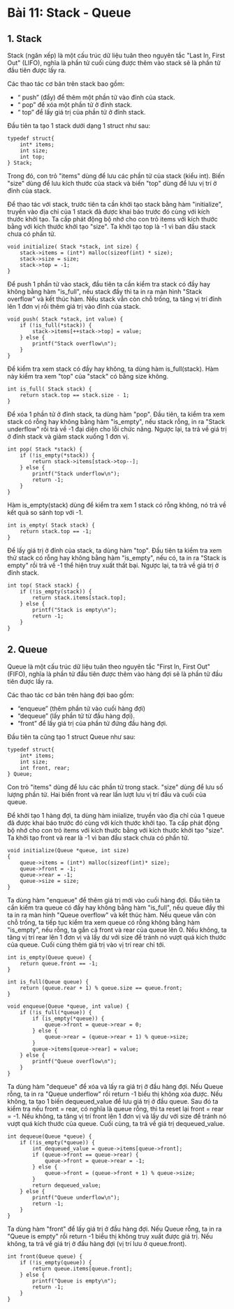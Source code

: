 # Bài 11: Stack - Queue
## 1. Stack
Stack (ngăn xếp) là một cấu trúc dữ liệu tuân theo nguyên tắc "Last In, First Out" (LIFO), nghĩa là phần tử cuối cùng được thêm vào stack sẽ là phần tử đầu tiên được lấy ra. 

Các thao tác cơ bản trên stack bao gồm:
- “ push” (đẩy) để thêm một phần tử vào đỉnh của stack.
- “ pop” để xóa một phần tử ở đỉnh stack.
- “ top” để lấy giá trị của phần tử ở đỉnh stack.

Đầu tiên ta tạo 1 stack dưới dạng 1 struct như sau:
```
typedef struct{
    int* items;
    int size;
    int top;
} Stack;
```
Trong đó, con trỏ "items" dùng để lưu các phần tử của stack (kiểu int). Biến "size" dùng để lưu kích thước của stack và biến "top" dùng để lưu vị trí ở đỉnh của stack.

Để thao tác với stack, trước tiên ta cần khởi tạo stack bằng hàm "initialize", truyền vào địa chỉ của 1 stack đã được khai báo trước đó cùng với kích thước khởi tạo.
Ta cấp phát động bộ nhớ cho con trỏ items với kích thước bằng với kích thước khởi tạo "size". Ta khởi tạo top là -1 vì ban đầu stack chưa có phần tử.

```
void initialize( Stack *stack, int size) {
    stack->items = (int*) malloc(sizeof(int) * size);
    stack->size = size;
    stack->top = -1;
}
```
Để push 1 phần tử vào stack, đầu tiên ta cần kiểm tra stack có đầy hay không bằng hàm "is_full", nếu stack đầy thì ta in ra màn hình "Stack overflow" và kết thúc hàm. Nếu stack vẫn còn chỗ trống, ta tăng vị trí đỉnh lên 1 đơn vị rồi thêm giá trị vào đỉnh của stack.

```
void push( Stack *stack, int value) {
    if (!is_full(*stack)) {
        stack->items[++stack->top] = value;
    } else {
        printf("Stack overflow\n");
    }
}
```
Để kiểm tra xem stack có đầy hay không, ta dùng hàm is_full(stack). Hàm này kiểm tra xem "top" của "stack" có bằng size không.
```
int is_full( Stack stack) {
    return stack.top == stack.size - 1;
}
```

Để xóa 1 phần tử ở đỉnh stack, ta dùng hàm "pop". Đầu tiên, ta kiểm tra xem stack có rỗng hay không bằng hàm "is_empty", nếu stack rỗng, in ra "Stack underflow" rồi trả về -1 đại diện cho lỗi chức năng. Ngược lại, ta trả về giá trị ở đỉnh stack và giảm stack xuống 1 đơn vị.

```
int pop( Stack *stack) {
    if (!is_empty(*stack)) {
        return stack->items[stack->top--];
    } else {
        printf("Stack underflow\n");
        return -1;
    }
}
```

Hàm is_empty(stack) dùng để kiểm tra xem 1 stack có rỗng không, nó trả về kết quả so sánh top với -1.
```
int is_empty( Stack stack) {
    return stack.top == -1;
}
```

Để lấy giá trị ở đỉnh của stack, ta dùng hàm "top". Đầu tiên ta kiểm tra xem thử stack có rỗng hay không bằng hàm "is_empty", nếu có, ta in ra "Stack is empty" rồi trả về -1 thể hiện truy xuất thất bại. Ngược lại, ta trả về giá trị ở đỉnh stack.

```
int top( Stack stack) {
    if (!is_empty(stack)) {
        return stack.items[stack.top];
    } else {
        printf("Stack is empty\n");
        return -1;
    }
}
```

## 2. Queue
Queue là một cấu trúc dữ liệu tuân theo nguyên tắc "First In, First Out" (FIFO), nghĩa là phần tử đầu tiên được thêm vào hàng đợi sẽ là phần tử đầu tiên được lấy ra. 

Các thao tác cơ bản trên hàng đợi bao gồm:
- “enqueue” (thêm phần tử vào cuối hàng đợi)
- “dequeue” (lấy phần tử từ đầu hàng đợi). 
- “front” để lấy giá trị của phần tử đứng đầu hàng đợi.

Đầu tiên ta cũng tạo 1 struct Queue như sau:

```
typedef struct{
    int* items;
    int size;
    int front, rear;
} Queue;
```

Con trỏ "items" dùng để lưu các phần tử trong stack. "size" dùng để lưu số lượng phần tử. Hai biến front và rear lần lượt lưu vị trí đầu và cuối của queue.


Để khởi tạo 1 hàng đợi, ta dùng hàm iniialize, truyền vào địa chỉ của 1 queue đã được khai báo trước đó cùng với kích thước khởi tạo.
Ta cấp phát động bộ nhớ cho con trỏ items với kích thước bằng với kích thước khởi tạo "size". Ta khởi tạo front và rear là -1 vì ban đầu stack chưa có phần tử.
```
void initialize(Queue *queue, int size) 
{
    queue->items = (int*) malloc(sizeof(int)* size);
    queue->front = -1;
    queue->rear = -1;
    queue->size = size;
}
```

Ta dùng hàm "enqueue" để thêm giá trị mới vào cuối hàng đợi. Đầu tiên ta cần kiểm tra queue có đầy hay không bằng hàm "is_full", nếu queue đầy thì ta in ra màn hình "Queue overflow" và kết thúc hàm. Nếu queue vẫn còn chỗ trống, ta tiếp tục kiểm tra xem queue có rỗng không bằng hàm "is_empty", nếu rỗng, ta gắn cả front và rear của queue lên 0. Nếu không, ta tăng vị trí rear lên 1 đơn vị và lấy dư với size để tránh nó vượt quá kích thước của queue. Cuối cùng thêm giá trị vào vị trí rear chỉ tới.

```
int is_empty(Queue queue) {
    return queue.front == -1;
}

int is_full(Queue queue) {
    return (queue.rear + 1) % queue.size == queue.front;
}

void enqueue(Queue *queue, int value) {
    if (!is_full(*queue)) {
        if (is_empty(*queue)) {
            queue->front = queue->rear = 0;
        } else {
            queue->rear = (queue->rear + 1) % queue->size;
        }
        queue->items[queue->rear] = value;
    } else {
        printf("Queue overflow\n");
    }
}
```

Ta dùng hàm "dequeue" để xóa và lấy ra giá trị ở đầu hàng đợi. Nếu Queue rỗng, ta in ra "Queue underflow" rồi return -1 biểu thị không xóa được. Nếu không, ta tạo 1 biến dequeued_value để lưu giá trị ở đầu queue. Sau đó ta kiểm tra nếu front = rear, có nghĩa là queue rỗng, thì ta reset lại front = rear = -1. Nếu không, ta tăng vị trí front lên 1 đơn vị và lấy dư với size để tránh nó vượt quá kích thước của queue. Cuối cùng, ta trả về giá trị dequeued_value.

```
int dequeue(Queue *queue) {
    if (!is_empty(*queue)) {
        int dequeued_value = queue->items[queue->front];
        if (queue->front == queue->rear) {
            queue->front = queue->rear = -1;
        } else {
            queue->front = (queue->front + 1) % queue->size;
        }
        return dequeued_value;
    } else {
        printf("Queue underflow\n");
        return -1;
    }
}
```
Ta dùng hàm "front" để lấy giá trị ở đầu hàng đợi. Nếu Queue rỗng, ta in ra "Queue is empty" rồi return -1 biểu thị không truy xuất được giá trị. Nếu không, ta trả về giá trị ở đầu hàng đợi (vị trí lưu ở queue.front). 
```
int front(Queue queue) {
    if (!is_empty(queue)) {
        return queue.items[queue.front];
    } else {
        printf("Queue is empty\n");
        return -1;
    }
}
```




